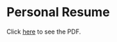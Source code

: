 # Personal Resume

Click [here](https://raw.githubusercontent.com/marcellorhcp/resume/MarceloAzevedo-Resume.pdf) to see the PDF.
